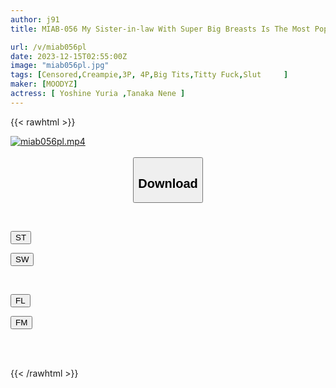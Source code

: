 ```yaml
---
author: j91
title: MIAB-056 My Sister-in-law With Super Big Breasts Is The Most Popular Pub Girl! ? Together With My Shop Friend, I Use My Unparalleled Dick As A Practice Table For A Secret Op, And Give Her A Follow-up Tit Fuck! Nene Tanaka Yuria Yoshine

url: /v/miab056pl
date: 2023-12-15T02:55:00Z
image: "miab056pl.jpg"
tags: [Censored,Creampie,3P, 4P,Big Tits,Titty Fuck,Slut	 ]
maker: [MOODYZ]
actress: [ Yoshine Yuria ,Tanaka Nene ]
---
```



{{< rawhtml >}}

<div class="video" data-videoid="KyzBAAWe8dIDl0">
    <a href="javascript:;">
        <img src="/v/miab056pl/miab056pl.jpg" width="WIDTH" height="HEIGHT" alt="miab056pl.mp4" loading="lazy">
    </a>
</div>

<script type="text/javascript" src="https://j91.asia/asset/on-demand-st.js"></script>

<br>
  <link rel="stylesheet" href="https://j91.asia/asset/bs5.css">
  
  <center>
  <button class="btn btn-primary" type="button" data-bs-toggle="collapse" data-bs-target=".multi-collapse" aria-expanded="false" aria-controls="multiCollapseExample1 multiCollapseExample2"><h2>Download</h2></button></center>
</p>
<div class="row">
  <div class="col">
    <div class="collapse multi-collapse" id="multiCollapseExample1">
      <div class="card card-body">
	      	      <br>
<div class="buttons">  
<p><a href="https://streamtape.to/v/KyzBAAWe8dIDl0" target="_blank"><button class="btn-hover color-3"><i class="fa fa-download"></i> ST</button></a></p>
<p><a href="https://flaswish.com/ewa6ioyadhlp" target="_blank"><button class="btn-hover color-2"><i class="fa fa-download"></i> SW</button></a></p></div>
    </div>
  </div>
</div>
  <div class="col">
    <div class="collapse multi-collapse" id="multiCollapseExample2">
      <div class="card card-body">
	      <br>
<div class="buttons">
<p><a href="javascript:;" target="_blank"><button class="btn-hover color-9"><i class="fa fa-download"></i> FL</button></a></p>
<p><a href="javascript:;" target="_blank"><button class="btn-hover color-8"><i class="fa fa-download"></i> FM</button></a></p></div>
<br><br>
      </div>
    </div>
  </div>
</div>

{{< /rawhtml >}}